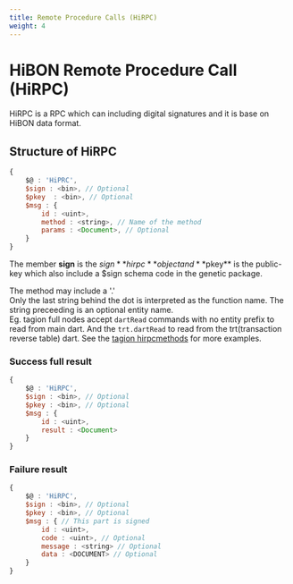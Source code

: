 ```yaml
---
title: Remote Procedure Calls (HiRPC)
weight: 4
---
```


# HiBON Remote Procedure Call (HiRPC)

HiRPC is a RPC which can including digital signatures and it is base on HiBON data format.

## Structure of HiRPC
```js
{
    $@ : 'HiPRC',
    $sign : <bin>, // Optional
    $pkey  : <bin>, // Optional
    $msg : {
        id : <uint>,
        method : <string>, // Name of the method
        params : <Document>, // Optional
    }
}
```
The member **sign** is the $sign **hirpc** object and **$pkey** is the public-key which also include a $sign schema code in the genetic package.

The method may include a '.'  
Only the last string behind the dot is interpreted as the function name.
The string preceeding is an optional entity name.  
Eg. tagion full nodes accept `dartRead` commands with no entity prefix to read from main dart. And the `trt.dartRead` to read from the trt(transaction reverse table) dart.
See the [tagion hirpcmethods](https://docs.tagion.org/#/documents/protocols/contract/hirpcmethods) for more examples.

### Success full result
```js
{
    $@ : 'HiRPC',
    $sign : <bin>, // Optional
    $pkey : <bin>, // Optional
    $msg : {
        id : <uint>,
        result : <Document>
    }
}

```

### Failure result
```js
{
    $@ : 'HiRPC',
    $sign : <bin>, // Optional
    $pkey : <bin>, // Optional
    $msg : { // This part is signed
        id : <uint>,
        code : <uint>, // Optional
        message : <string> // Optional
	    data : <DOCUMENT> // Optional
    }
}
```
